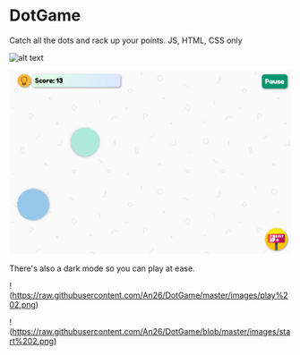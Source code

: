 # DotGame

Catch all the dots and rack up your points. JS, HTML, CSS only
 
![alt text](https://raw.githubusercontent.com/An26/DotGame/master/images/start%201.png)
  
![light play screen](https://raw.githubusercontent.com/An26/DotGame/master/images/play%201.png)


 There's also a dark mode so you can play at ease. 
 
 !(https://raw.githubusercontent.com/An26/DotGame/master/images/play%202.png)
 
 !(https://raw.githubusercontent.com/An26/DotGame/blob/master/images/start%202.png)

